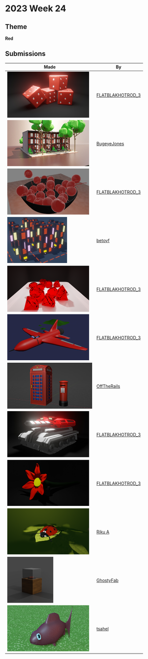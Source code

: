# 2023 Week 24


## Theme

**Red**


## Submissions

| Made | By |
|------|----|
| <img src="./FLATBLAKHOTROD_3/Red_challenge_dice_001.jpg" height="150" /> | [FLATBLAKHOTROD_3](./FLATBLAKHOTROD_3/) |
| <img src="./BugeyeJones/Mr_brownstone1.jpg" height="150" /> | [BugeyeJones](./BugeyeJones/) |
| <img src="./FLATBLAKHOTROD_3/Red_challenge_02_cherry_001.jpg" height="150" /> | [FLATBLAKHOTROD_3](./FLATBLAKHOTROD_3/) |
| <img src="./betovf/red-cyberpunk-building.png" height="150" /> | [betovf](./betovf/) |
| <img src="./FLATBLAKHOTROD_3/Red_challenge_03_diamond_002.png" height="150" /> | [FLATBLAKHOTROD_3](./FLATBLAKHOTROD_3/) |
| <img src="./FLATBLAKHOTROD_3/Red_challenge_04_plane_001.png" height="150" /> | [FLATBLAKHOTROD_3](./FLATBLAKHOTROD_3/) |
| <img src="./OffTheRails/phone.jpg" height="150" /> | [OffTheRails](./OffTheRails/) |
| <img src="./FLATBLAKHOTROD_3/Red_challenge_05_tank_001.jpg" height="150" /> | [FLATBLAKHOTROD_3](./FLATBLAKHOTROD_3/) |
| <img src="./FLATBLAKHOTROD_3/Red_challenge_06_flower_001.jpg" height="150" /> | [FLATBLAKHOTROD_3](./FLATBLAKHOTROD_3/) |
| <img src="./RikuA/LadyBug.png" height="150" /> | [Riku A](./RikuA/) |
| <img src="./GhostyFab/redButton.png" height="150" /> | [GhostyFab](./GhostyFab/) |
| <img src="./tsahel/poisson-rouge-180623.png" height="150" /> | [tsahel](./tsahel/) |
